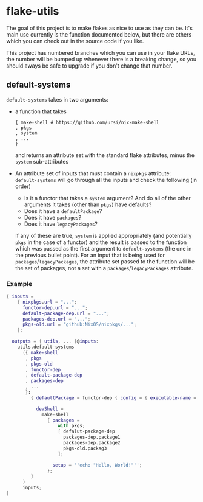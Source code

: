 # flake-utils

The goal of this project is to make flakes as nice to use as they can be. It's main use currently is the function documented below, but there are others which you can check out in the source code if you like.

This project has numbered branches which you can use in your flake URLs, the number will be bumped up whenever there is a breaking change, so you should aways be safe to upgrade if you don't change that number.

## default-systems

`default-systems` takes in two arguments:

- a function that takes

  ```
  { make-shell # https://github.com/ursi/nix-make-shell
  , pkgs
  , system
  , ...
  }
  ```

  and returns an attribute set with the standard flake attributes, minus the `system` sub-attributes

- An attribute set of inputs that must contain a `nixpkgs` attribute:\
  `default-systems` will go through all the inputs and check the following (in order)
    - Is it a functor that takes a `system` argument? And do all of the other arguments it takes (other than `pkgs`) have defaults?
    - Does it have a `defaultPackage`?
    - Does it have `packages`?
    - Does it have `legacyPackages`?

  If any of these are true, `system` is applied appropriately (and potentially `pkgs` in the case of a functor) and the result is passed to the function which was passed as the first argument to `default-systems` (the one in the previous bullet point). For an input that is being used for `packages`/`legacyPackages`, the attribute set passed to the function will be the set of packages, not a set with a `packages`/`legacyPackages` attribute.


### Example

```nix
{ inputs =
    { nixpkgs.url = "...";
      functor-dep.url = "...";
      default-package-dep.url = "...";
      packages-dep.url = "...";
      pkgs-old.url = "github:NixOS/nixpkgs/...";
    };

  outputs = { utils, ... }@inputs:
    utils.default-systems
      ({ make-shell
       , pkgs
       , pkgs-old
       , functor-dep
       , default-package-dep
       , packages-dep
       , ...
       }:
         { defaultPackage = functor-dep { config = { executable-name = "example"; }; };

           devShell =
             make-shell
               { packages =
                   with pkgs;
                   [ defalut-package-dep
                     packages-dep.package1
                     packages-dep.package2
                     pkgs-old.packag3
                   ];

                 setup = ''echo "Hello, World!"'';
               };
         }
      )
      inputs;
}
```
